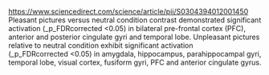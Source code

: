 https://www.sciencedirect.com/science/article/pii/S0304394012001450
Pleasant pictures versus neutral condition contrast demonstrated significant activation (_p_FDRcorrected <0.05) in bilateral pre-frontal cortex (PFC), anterior and posterior cingulate gyri and temporal lobe.
Unpleasant pictures relative to neutral condition exhibit significant activation (_p_FDRcorrected <0.05) in amygdala, hippocampus, parahippocampal gyri, temporal lobe, visual cortex, fusiform gyri, PFC and anterior cingulate gyrus.